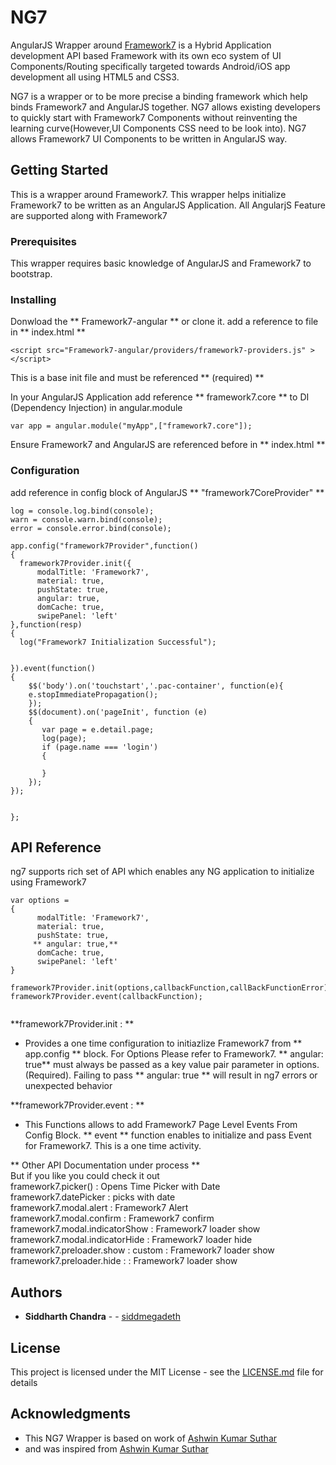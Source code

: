 # NG7
AngularJS Wrapper around  [Framework7](http://framework7.io/)
 is a Hybrid Application development API based Framework with its own eco system
of UI Components/Routing specifically targeted towards Android/iOS app development all using
HTML5 and CSS3.

NG7 is a wrapper or to be more precise a binding framework which help binds Framework7 and AngularJS 
together. NG7 allows existing developers to quickly start with Framework7 Components without reinventing
the learning curve(However,UI Components CSS need to be look into). NG7 allows Framework7 UI Components
to be written in AngularJS way.


## Getting Started

This is a wrapper around Framework7. This wrapper helps initialize Framework7 to be written as an 
AngularJS Application. All AngularjS Feature are supported along with Framework7

### Prerequisites
This wrapper requires basic knowledge of AngularJS and Framework7 to bootstrap.


### Installing

Donwload the ** Framework7-angular **  or clone it.
add a reference to file in  ** index.html **

```
<script src="Framework7-angular/providers/framework7-providers.js" ></script>

```
This is a base init file and must be referenced ** (required) **

In your AngularJS Application add reference  ** framework7.core ** to DI (Dependency Injection) in angular.module 

```
var app = angular.module("myApp",["framework7.core"]);
```

Ensure Framework7 and AngularJS are referenced before in  ** index.html **

 

### Configuration
add reference in config block of AngularJS  ** "framework7CoreProvider" **

```
log = console.log.bind(console);
warn = console.warn.bind(console);
error = console.error.bind(console);

app.config("framework7Provider",function()
{
  framework7Provider.init({
      modalTitle: 'Framework7',
      material: true,
      pushState: true,
      angular: true,
      domCache: true,
      swipePanel: 'left'
},function(resp)
{
  log("Framework7 Initialization Successful");
 

}).event(function()
{
    $$('body').on('touchstart','.pac-container', function(e){
    e.stopImmediatePropagation();
    });
    $$(document).on('pageInit', function (e) 
    {
       var page = e.detail.page;
       log(page);
       if (page.name === 'login') 
       {

       }
    });
});


};

```

## API Reference
ng7 supports rich set of API which enables any NG application to initialize using Framework7


```
var options = 
{
      modalTitle: 'Framework7',
      material: true,
      pushState: true,
     ** angular: true,**
      domCache: true,
      swipePanel: 'left'
}

framework7Provider.init(options,callbackFunction,callBackFunctionError);
framework7Provider.event(callbackFunction);


```

**framework7Provider.init  : **  
* Provides a one time configuration to initiazlize Framework7 from 
** app.config ** block. For Options Please refer to Framework7.
** angular: true** must always be passed as a key value pair parameter
in options. (Required). Failing to pass ** angular: true ** will result in ng7 errors or unexpected behavior




**framework7Provider.event  : ** 
* This Functions allows to add Framework7 Page Level Events From Config Block.
** event ** function enables to initialize and pass Event for Framework7. This is a 
one time activity.


** Other API Documentation under process ** <br />
But if you like you could check it out <br />
framework7.picker(<element id>) : Opens Time Picker with Date <br />
framework7.datePicker   : picks with date  <br />
framework7.modal.alert   : Framework7 Alert  <br />
framework7.modal.confirm  : Framework7 confirm  <br />
framework7.modal.indicatorShow : Framework7 loader show  <br />
framework7.modal.indicatorHide : Framework7 loader hide  <br />
framework7.preloader.show   : custom : Framework7 loader show  <br />
framework7.preloader.hide   : : Framework7 loader show   <br />


## Authors

* **Siddharth Chandra** -  - [siddmegadeth](https://github.com/siddmegadeth)


## License

This project is licensed under the MIT License - see the [LICENSE.md](LICENSE.md) file for details

## Acknowledgments

* This NG7 Wrapper is based on work of [Ashwin Kumar Suthar](https://github.com/ashvin777)
* and was inspired from [Ashwin Kumar Suthar](https://github.com/ashvin777/framework7.angular)
